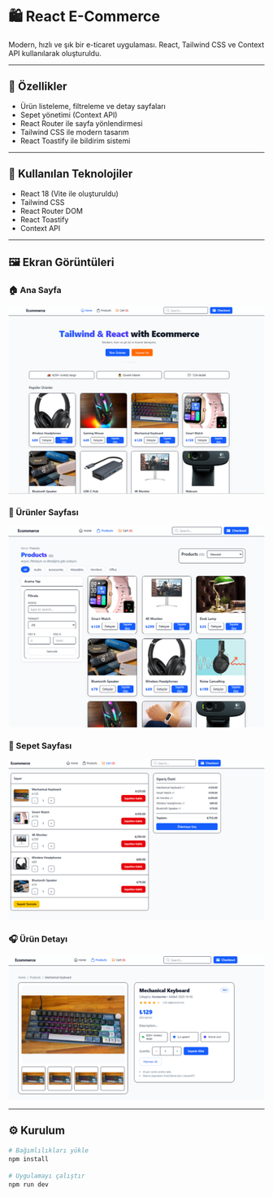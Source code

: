 # 🛍️ React E-Commerce

Modern, hızlı ve şık bir e-ticaret uygulaması. React, Tailwind CSS ve Context API kullanılarak oluşturuldu.

---

## 🚀 Özellikler
- Ürün listeleme, filtreleme ve detay sayfaları  
- Sepet yönetimi (Context API)  
- React Router ile sayfa yönlendirmesi  
- Tailwind CSS ile modern tasarım  
- React Toastify ile bildirim sistemi  

---

## 🧩 Kullanılan Teknolojiler
- React 18 (Vite ile oluşturuldu)  
- Tailwind CSS  
- React Router DOM  
- React Toastify  
- Context API  

---

## 🖼️ Ekran Görüntüleri

### 🏠 Ana Sayfa
![Ana Sayfa](./screenshots/home.png)

### 🛒 Ürünler Sayfası
![Ürünler](./screenshots/products.png)

### 🧺 Sepet Sayfası
![Sepet](./screenshots/cart.png)

### 🎧 Ürün Detayı
![Ürün Detayı](./screenshots/product-detail.png)

---

## ⚙️ Kurulum

```bash
# Bağımlılıkları yükle
npm install

# Uygulamayı çalıştır
npm run dev
